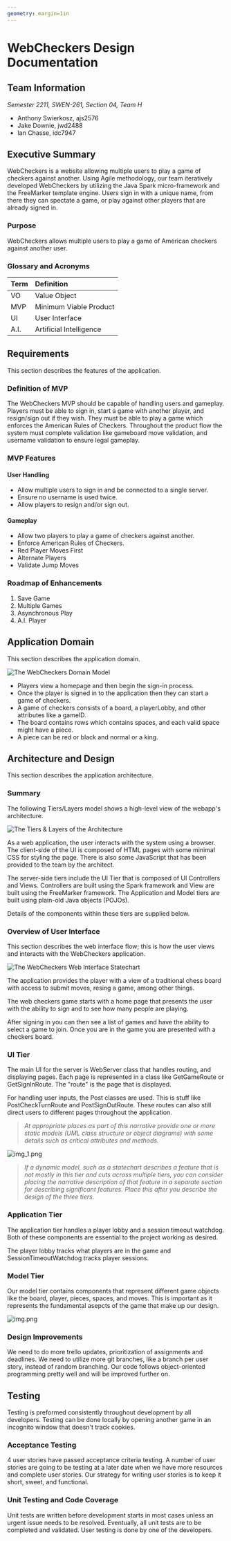 ```yaml
---
geometry: margin=1in
---
```


# WebCheckers Design Documentation

## Team Information

_Semester 2211, SWEN-261, Section 04, Team H_

* Anthony Swierkosz, ajs2576
* Jake Downie, jwd2488
* Ian Chasse, idc7947

## Executive Summary

WebCheckers is a website allowing multiple users to play a game of checkers against another. Using
Agile methodology, our team iteratively developed WebCheckers by utilizing the Java Spark
micro-framework and the FreeMarker template engine. Users sign in with a unique name, from there
they can spectate a game, or play against other players that are already signed in.

### Purpose

WebCheckers allows multiple users to play a game of American checkers against another user.

### Glossary and Acronyms

| Term | Definition |
|:------|:------------|
| VO | Value Object |
| MVP | Minimum Viable Product |
| UI | User Interface |
| A.I. | Artificial Intelligence|

## Requirements

This section describes the features of the application.

### Definition of MVP

The WebCheckers MVP should be capable of handling users and gameplay. Players must be able to sign
in, start a game with another player, and resign/sign out if they wish. They must be able to play a
game which enforces the American Rules of Checkers. Throughout the product flow the system must
complete validation like gameboard move validation, and username validation to ensure legal
gameplay.

### MVP Features

#### User Handling

- Allow multiple users to sign in and be connected to a single server.
- Ensure no username is used twice.
- Allow players to resign and/or sign out.

#### Gameplay

- Allow two players to play a game of checkers against another.
- Enforce American Rules of Checkers.
- Red Player Moves First
- Alternate Players
- Validate Jump Moves

### Roadmap of Enhancements

1. Save Game
2. Multiple Games
3. Asynchronous Play
4. A.I. Player

## Application Domain

This section describes the application domain.

![The WebCheckers Domain Model](domain-model.png)

- Players view a homepage and then begin the sign-in process.
- Once the player is signed in to the application then they can start a game of checkers.
- A game of checkers consists of a board, a playerLobby, and other attributes like a gameID.
- The board contains rows which contains spaces, and each valid space might have a piece.
- A piece can be red or black and normal or a king.

## Architecture and Design

This section describes the application architecture.

### Summary

The following Tiers/Layers model shows a high-level view of the webapp's architecture.

![The Tiers & Layers of the Architecture](architecture-tiers-and-layers.png)

As a web application, the user interacts with the system using a browser. The client-side of the UI
is composed of HTML pages with some minimal CSS for styling the page. There is also some JavaScript
that has been provided to the team by the architect.

The server-side tiers include the UI Tier that is composed of UI Controllers and Views. Controllers
are built using the Spark framework and View are built using the FreeMarker framework. The
Application and Model tiers are built using plain-old Java objects (POJOs).

Details of the components within these tiers are supplied below.

### Overview of User Interface

This section describes the web interface flow; this is how the user views and interacts with the
WebCheckers application.

![The WebCheckers Web Interface Statechart](web-interface.png)

The application provides the player with a view of a traditional chess board with access to submit moves, resing a game, among other things. 

The web checkers game starts with a home page that presents the
user with the ability to sign and to see how many people are playing.

After signing in you can then see a list of games and have the ability
to select a game to join. Once you are in the game you are presented with a checkers board.

### UI Tier
The main UI for the server is WebServer class that handles routing, and displaying pages. Each page is represented in a class
like GetGameRoute or GetSignInRoute. The "route" is the page that is displayed.

For handling user inputs, the Post classes are used. This is stuff like PostCheckTurnRoute and PostSignOutRoute.
These routes can also still direct users to different pages throughout the application.
> _At appropriate places as part of this narrative provide one or more
> static models (UML class structure or object diagrams) with some
> details such as critical attributes and methods._

![img_1.png](img_1.png)

> _If a dynamic model, such as a statechart describes a feature that is
> not mostly in this tier and cuts across multiple tiers, you can
> consider placing the narrative description of that feature in a
> separate section for describing significant features. Place this after
> you describe the design of the three tiers._

### Application Tier

The application tier handles a player lobby and a session timeout watchdog.
Both of these components are essential to the project working as desired.

The player lobby tracks what players are in the game and SessionTimeoutWatchdog tracks 
 player sessions. 

### Model Tier

Our model tier contains components that represent different game objects like the board,
player, pieces, spaces, and moves. This is important as it represents the fundamental asepcts of the game that 
make up our design. 

![img.png](img.png)


### Design Improvements

We need to do more trello updates, prioritization of assignments and deadlines. We need to utilize more git branches, like a branch per user story, instead of random branching.
Our code follows object-oriented programming pretty well and will be improved further on.

## Testing

Testing is preformed consistently throughout development by all developers. Testing can be done locally by opening another game 
in an incognito window that doesn't track cookies. 

### Acceptance Testing

4 user stories have passed acceptance criteria testing. A number of user stories are going to be
testing at a later date when we have more resources and complete user stories.
Our strategy for writing user stories is to keep it short, sweet, and functional.

### Unit Testing and Code Coverage

Unit tests are written before development starts in most cases unless an urgent issue needs to be resolved.
Eventually, all unit tests are to be completed and validated. User testing is done by one of the developers. 